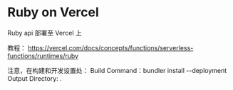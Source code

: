 # Ruby on Vercel

Ruby api 部署至 Vercel 上

教程：
https://vercel.com/docs/concepts/functions/serverless-functions/runtimes/ruby

注意，在构建和开发设置处：
Build Command：bundler install --deployment
Output Directory: .
